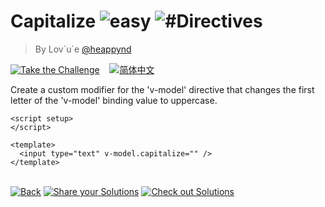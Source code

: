 <!--info-header-start--><h1>Capitalize <img src="https://img.shields.io/badge/-easy-7aad0c" alt="easy"/> <img src="https://img.shields.io/badge/-%23Directives-999" alt="#Directives"/></h1><blockquote><p>By Lov`u`e <a href="https://github.com/heappynd" target="_blank">@heappynd</a></p></blockquote><p><a href="https://sfc.vuejs.org/#eNptUctuwyAQ/JUVF9uSi++VE7U99Qt64kLtjYKKDYLFSRrl37vg5lGpBzgwO8PM7Fm8ei+XhOJZ9HEIxhNEpOS3KqjZTN4FgjME3MEFdsFNUPFwlcHBzZFg0TYhbPJErYQSTYb6bpUqIuWBcPJWE5YXgN7MPhHQyeNGCcIjKQHL0+RGtHLQ3pC25jtjRZ/BrjD77o+QaIWZRzxKwkiSIoe4WZ5cmulqWokXts3kSE+JjI1s9Z5uxGz3E1sw1AIePQ4PzMVkWibcKNzZFZXdb4HrwFWKu7jHUKKFuoHNFs45vCFG494lO8LBha8M63iah4cZgLXeQ9DeY+CCS56aP2tWXB+0ueFyxz3UVWm1aiRv8CP3xv/s0VqX11JIa7b6fxZanHAmWSpvJLm3LPD+IHDhOx9x+QF2G8RO" target="_blank"><img src="https://img.shields.io/badge/-Take%20the%20Challenge-213547?logo=vue.js&logoColor=42b883" alt="Take the Challenge"/></a> &nbsp;&nbsp;&nbsp;<a href="./README.zh-CN.md" target="_blank"><img src="https://img.shields.io/badge/-%E7%AE%80%E4%BD%93%E4%B8%AD%E6%96%87-gray" alt="简体中文"/></a> </p><!--info-header-end-->

Create a custom modifier for the 'v-model' directive that changes the first letter of the 'v-model' binding value to uppercase.

```vue
<script setup>
</script>

<template>
  <input type="text" v-model.capitalize="" />
</template>
```

<!--info-footer-start--><br><a href="../../README.md" target="_blank"><img src="https://img.shields.io/badge/-Back-grey" alt="Back"/></a> <a href="https://github.com/webfansplz/vuejs-challenges/issues/new?labels=answer,en&template=0-answer.md&title=305%20-%20Capitalize" target="_blank"><img src="https://img.shields.io/badge/-Share%20your%20Solutions-teal" alt="Share your Solutions"/></a> <a href="https://github.com/webfansplz/vuejs-challenges/issues?q=label%3A305+label%3Aanswer" target="_blank"><img src="https://img.shields.io/badge/-Check%20out%20Solutions-de5a77?logo=awesome-lists&logoColor=white" alt="Check out Solutions"/></a> <!--info-footer-end-->
